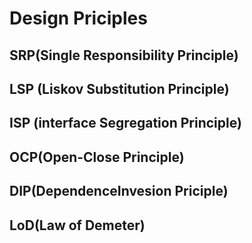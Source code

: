 # Design Priciples

## SRP(Single Responsibility Principle)

## LSP (Liskov Substitution Principle)

## ISP (interface Segregation Principle)

## OCP(Open-Close Principle)

## DIP(DependenceInvesion Priciple)

## LoD(Law of Demeter)

